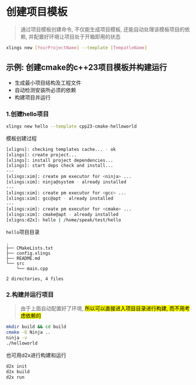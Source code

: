 # 创建项目模板

> 通过项目模板创建命令, 不仅能生成项目模板, 还能自动处理该模板项目的依赖, 并配置好环境让项目处于开箱即用的状态

```bash
xlings new [YourProjectName] --template [TempatleName]
```

## 示例: 创建cmake的c++23项目模板并构建运行

- 生成最小项目结构及工程文件
- 自动检测安装所必须的依赖
- 构建项目并运行

### 1.创建hello项目

```bash
xlings new hello --template cpp23-cmake-helloworld
```

模板创建过程

```bash
[xligns]: checking templates cache... - ok
[xlings]: create project...
[xlings]: install project dependencies...
[xlings]: start deps check and install...
---
[xlings:xim]: create pm executor for <ninja> ... 
[xlings:xim]: ninja@system - already installed
---
[xlings:xim]: create pm executor for <gcc> ... 
[xlings:xim]: gcc@apt - already installed
---
[xlings:xim]: create pm executor for <cmake> ... 
[xlings:xim]: cmake@apt - already installed
[xligns:d2x]: hello | /home/speak/test/hello
```

`hello`项目目录

```
.
├── CMakeLists.txt
├── config.xlings
├── README.md
└── src
    └── main.cpp

2 directories, 4 files
```

### 2.构建并运行项目

> 由于上面自动配置好了环境, <mark>所以可以直接进入项目目录进行构建, 而不用考虑依赖的</mark>

```bash
mkdir build && cd build
cmake -G Ninja ..
ninja -v
./helloworld
```

也可用d2x进行构建和运行

```bash
d2x init
d2x build
d2x run
```